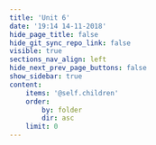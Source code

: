 ```yaml
---
title: 'Unit 6'
date: '19:14 14-11-2018'
hide_page_title: false
hide_git_sync_repo_link: false
visible: true
sections_nav_align: left
hide_next_prev_page_buttons: false
show_sidebar: true
content:
    items: '@self.children'
    order:
        by: folder
        dir: asc
    limit: 0
---
```


